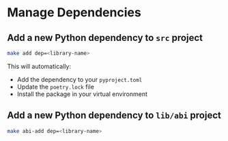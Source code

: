 # Manage Dependencies

## Add a new Python dependency to `src` project

```bash
make add dep=<library-name>
```

This will automatically:
- Add the dependency to your `pyproject.toml`
- Update the `poetry.lock` file
- Install the package in your virtual environment

## Add a new Python dependency to `lib/abi` project

```bash
make abi-add dep=<library-name>
```